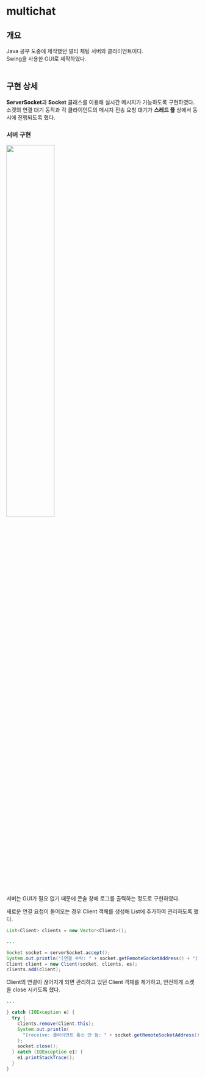 # multichat
## 개요
Java 공부 도중에 제작했던 멀티 채팅 서버와 클라이언트이다.<br>
Swing을 사용한 GUI로 제작하였다.
<br><br>

## 구현 상세
**ServerSocket**과 **Socket** 클래스를 이용해 실시간 메시지가 가능하도록 구현하였다.<br>
소켓의 연결 대기 동작과 각 클라이언트의 메시지 전송 요청 대기가 **스레드 풀** 상에서 동시에 진행되도록 했다.

### 서버 구현
<img src="https://user-images.githubusercontent.com/46345154/173520547-69c74c3e-c45f-4f78-9150-cf0bc8e5fed7.png" width="50%">

서버는 GUI가 필요 없기 때문에 콘솔 창에 로그를 출력하는 정도로 구현하였다.

새로운 연결 요청이 들어오는 경우 Client 객체를 생성해 List에 추가하여 관리하도록 했다.
```java
List<Client> clients = new Vector<Client>();

...

Socket socket = serverSocket.accept();
System.out.println("[연결 수락: " + socket.getRemoteSocketAddress() + "]");
Client client = new Client(socket, clients, es);
clients.add(client);
```
Client의 연결이 끊어지게 되면 관리하고 있던 Client 객체를 제거하고, 안전하게 소켓을 close 시키도록 했다.
```java
...

} catch (IOException e) {
  try {
    clients.remove(Client.this);
    System.out.println(
      "[receive: 클라이언트 통신 안 됨: " + socket.getRemoteSocketAddress() + "]"
    );
    socket.close();
  } catch (IOException e1) {
    e1.printStackTrace();
  }
}
```
